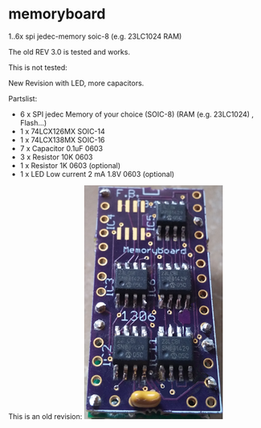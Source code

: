 # memoryboard

1..6x spi jedec-memory soic-8 (e.g. 23LC1024 RAM)

The old REV 3.0 is tested and works.


This is not tested:

New Revision with LED,
more capacitors.

Partslist:

- 6 x SPI jedec Memory of your choice (SOIC-8) (RAM (e.g. 23LC1024) , Flash...)
- 1 x 74LCX126MX SOIC-14
- 1 x 74LCX138MX SOIC-16
- 7 x Capacitor 0.1uF 0603
- 3 x Resistor 10K 0603
- 1 x Resistor 1K 0603 (optional)
- 1 x LED Low current 2 mA 1.8V 0603 (optional)






This is an old revision:
![Old Revision](https://github.com/FrankBoesing/memoryboard/blob/master/20150705_110330kl.png)
